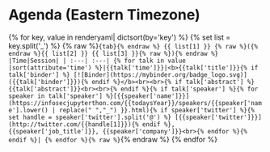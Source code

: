 # Agenda (Eastern Timezone)
{% for key, value in renderyaml| dictsort(by='key') %}
{% set list = key.split('_') %}
{% raw %}````{tab}{% endraw %} {{ list[1] }} {% raw %}({% endraw %}{{ list[2] }} {{ list[3] }}{% raw %}){% endraw %}
|Time|Session|
| :---| :---|
{% for talk in value |sort(attribute='time') %}|{{talk['time']}}|<b>{{talk['title']}}{% if talk['binder'] %} [![Binder](https://mybinder.org/badge_logo.svg)]({{talk['binder']}}){% endif %}</b><br><br>{% if talk['abstract'] %}{{talk['abstract']}}<br><br>{% endif %}{% if talk['speaker'] %}{% for speaker in talk['speaker'] %}[{{speaker['name']}}](https://infosecjupyterthon.com/{{todaysYear}}/speakers/{{speaker['name'].lower() | replace(" ","_") }}.html){% if speaker['twitter'] %}{% set handle = speaker['twitter'].split('@') %} [{{speaker['twitter']}}](http://twitter.com/{{handle[1]}}){% endif %}, {{speaker['job_title']}}, {{speaker['company']}}<br>{% endfor %}{% endif %}|
{% endfor %}{% raw %}````{% endraw %}
{% endfor %}